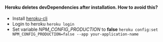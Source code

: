 #### Heroku deletes devDependencies after installation. How to avoid this?

- Install [heroku-cli](https://devcenter.heroku.com/articles/heroku-cli#download-and-install)
- Login to heroku
```heroku login```
- Set variable *NPM_CONFIG_PRODUCTION* to **false**
```heroku config:set NPM_CONFIG_PRODUCTION=false --app your-application-name```